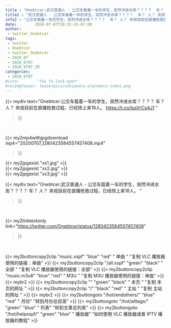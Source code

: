 ```yaml
---
title : "Onebtcer:武汉普通人 - 公交车载着一车的学生，突然冲进水库？？？？  车？ 人？ 央视目前在直播抢救过程，已经捞上来18人。 "
title2 : "武汉普通人 - 公交车载着一车的学生，突然冲进水库？？？？  车？ 人？ 央视目前在直播抢救过程，已经捞上来18人。 "
info2 : "公交车载着一车的学生，突然冲进水库？？？？  车？ 人？ 央视目前在直播抢救过程，已经捞上来18人。 https://t.co/IusVrCx4J1 "
date:        2020-07-07T20:33:45-07:00
author:
 - twitter_Onebtcer
tags:
 - twitter
 - Onebtcer
 - twitter_Onebtcer
 - 2020_07
 - 2020_0707
 - 2020_0707_20
categories:
 - 2020_0707
#icon:        "fas fa-lock-open"
#resImgTeaser: teaserpics/wikipedia.org/emacs-jokes.png
---
```


{{< mydiv text="Onebtcer:公交车载着一车的学生，突然冲进水库？？？？  车？ 人？ 央视目前在直播抢救过程，已经捞上来18人。 https://t.co/IusVrCx4J1 "
>}}
<br>


{{< my2mp4withjpgdownload mp4="20200707_1280423584557457408.mp4"
>}}

{{< my2jpgexist "xx1.jpg" >}}<br>
{{< my2jpgexist "xx2.jpg" >}}<br>
{{< my2jpgexist "xx3.jpg" >}}<br>



{{< mydiv text="Onebtcer:武汉普通人 - 公交车载着一车的学生，突然冲进水库？？？？  车？ 人？ 央视目前在直播抢救过程，已经捞上来18人。 "
>}}
<br>

{{< my2linktextonly link="https://twitter.com/Onebtcer/status/1280423584557457408"
>}}


<br>

{{< my2buttoncopy2clip "music.xspf"        "blue"   "red"    " 单曲 "  "复制 VLC 播放器使用的链接：单曲" >}} {{< my2buttoncopy2clip "/all.xspf"         "green"  "black"  " 全部 "  "复制 VLC 播放器使用的链接：全部" >}} {{< my2buttoncopy2clip "music.m3u8"        "blue"   "red"    " M3U  "    "复制 M3U 播放器使用的链接：单曲" >}} {{< mybr2 >}} {{< my2buttoncopy2clip ""                  "green"  "black"  " 本页 "    "复制 本页的网址 " >}} {{< my2buttoncopy2clip "/"                 "black"  "red"    " 主站 "    "复制 主站的网址 " >}} {{< mybr2 >}} {{< my2buttongoto      "/hot/endothers/"   "blue"   "red"    " 月份"   "转到月份总目录" >}} {{< my2buttongoto      "/hot/alltags/"     "green"  "blue"   " 列表"   "转到文章总列表" >}} {{< my2buttongoto      "/hot/helpxspf/"    "green"  "blue"   " 播放器" "如何使用 VLC 播放器或者 IPTV 播放器的教程" >}} 
